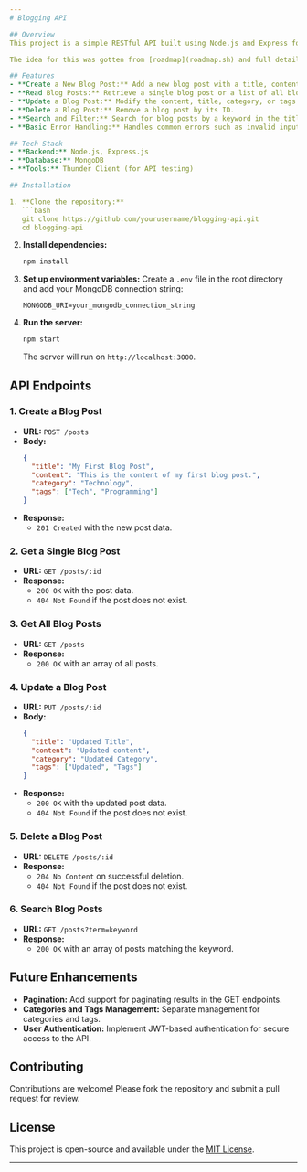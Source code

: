 ```yaml
---
# Blogging API

## Overview
This project is a simple RESTful API built using Node.js and Express for a personal blogging platform. It allows users to perform basic CRUD operations on blog posts, including creating, reading, updating, and deleting posts. The API also supports searching and filtering posts by keywords.

The idea for this was gotten from [roadmap](roadmap.sh) and full details can be found [here](https://roadmap.sh/projects/blogging-platform-api)

## Features
- **Create a New Blog Post:** Add a new blog post with a title, content, category, and tags.
- **Read Blog Posts:** Retrieve a single blog post or a list of all blog posts.
- **Update a Blog Post:** Modify the content, title, category, or tags of an existing post.
- **Delete a Blog Post:** Remove a blog post by its ID.
- **Search and Filter:** Search for blog posts by a keyword in the title, content, or category.
- **Basic Error Handling:** Handles common errors such as invalid input and resource not found.

## Tech Stack
- **Backend:** Node.js, Express.js
- **Database:** MongoDB
- **Tools:** Thunder Client (for API testing)

## Installation

1. **Clone the repository:**
   ```bash
   git clone https://github.com/yourusername/blogging-api.git
   cd blogging-api
   ```

2. **Install dependencies:**
   ```bash
   npm install
   ```

3. **Set up environment variables:**
   Create a `.env` file in the root directory and add your MongoDB connection string:
   ```env
   MONGODB_URI=your_mongodb_connection_string
   ```

4. **Run the server:**
   ```bash
   npm start
   ```
   The server will run on `http://localhost:3000`.

## API Endpoints

### 1. Create a Blog Post
- **URL:** `POST /posts`
- **Body:**
  ```json
  {
    "title": "My First Blog Post",
    "content": "This is the content of my first blog post.",
    "category": "Technology",
    "tags": ["Tech", "Programming"]
  }
  ```
- **Response:**
  - `201 Created` with the new post data.

### 2. Get a Single Blog Post
- **URL:** `GET /posts/:id`
- **Response:**
  - `200 OK` with the post data.
  - `404 Not Found` if the post does not exist.

### 3. Get All Blog Posts
- **URL:** `GET /posts`
- **Response:**
  - `200 OK` with an array of all posts.

### 4. Update a Blog Post
- **URL:** `PUT /posts/:id`
- **Body:**
  ```json
  {
    "title": "Updated Title",
    "content": "Updated content",
    "category": "Updated Category",
    "tags": ["Updated", "Tags"]
  }
  ```
- **Response:**
  - `200 OK` with the updated post data.
  - `404 Not Found` if the post does not exist.

### 5. Delete a Blog Post
- **URL:** `DELETE /posts/:id`
- **Response:**
  - `204 No Content` on successful deletion.
  - `404 Not Found` if the post does not exist.

### 6. Search Blog Posts
- **URL:** `GET /posts?term=keyword`
- **Response:**
  - `200 OK` with an array of posts matching the keyword.

## Future Enhancements
- **Pagination:** Add support for paginating results in the GET endpoints.
- **Categories and Tags Management:** Separate management for categories and tags.
- **User Authentication:** Implement JWT-based authentication for secure access to the API.

## Contributing
Contributions are welcome! Please fork the repository and submit a pull request for review.

## License
This project is open-source and available under the [MIT License](LICENSE).

---
```


